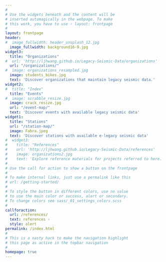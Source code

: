 ```yaml
---
#
# Use the widgets beneath and the content will be
# inserted automagically in the webpage. To make
# this work, you have to use › layout: frontpage
#
layout: frontpage
header:
#  image_fullwidth: header_unsplash_12.jpg
  image_fullwidth: background16-9.jpg
widget3:
  title: "Organizations"
#  url: 'http://ljhwang.github.io/Legacy-Seismic-Data/organizations'
  url: "/organizations/"
#  image: organizations_resampled.jpg
  image: students_bikes.jpg
  text: 'Discover organizations that maintain legacy seismic data.'
widget2:
#  title: "Index"
  title: "Events"
#  image: scrabble_resize.jpg
  image: crack_resize.jpg
  url: "/event-map/"
  text: 'Discover events with available legacy seismic data'
widget1:
  title: "Stations"
  url: "/station-map/"
  image: Fabra.jpeg
  text: 'Discover stations with available e-legacy seismic data'
#  widget3:
#    title: "References"
#    url: 'http://ljhwang.github.io/Legacy-Seismic-Data/references'
#    image: organizations2.jpg
#    text: 'Explore reference materials for projects referred to here.'
#
# Use the call for action to show a button on the frontpage
#
# To make internal links, just use a permalink like this
# url: /getting-started/
#
# To style the button in different colors, use no value
# to use the main color or success, alert or secondary.
# To change colors see sass/_01_settings_colors.scss
#
callforaction:
  url: /references/
  text: references ›
  style: alert
permalink: /index.html
#
# This is a nasty hack to make the navigation highlight
# this page as active in the topbar navigation
#
homepage: true
---
```

